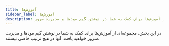 ```yaml
---
title: آموزش‌ها
sidebar_label: آموزش‌ها
description: مجموعه‌ای از آموزش‌ها برای کمک به شما در نوشتن گیم مودها و مدیریت سرور.
---
```


در این بخش، مجموعه‌ای از آموزش‌ها برای کمک به شما در نوشتن گیم مودها و مدیریت سرور خواهید یافت. آنها در هیچ ترتیب خاصی نیستند.